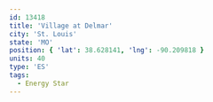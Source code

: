 ```yaml
---
id: 13418
title: 'Village at Delmar'
city: 'St. Louis'
state: 'MO'
position: { 'lat': 38.628141, 'lng': -90.209818 }
units: 40
type: 'ES'
tags:
  - Energy Star
---
```

